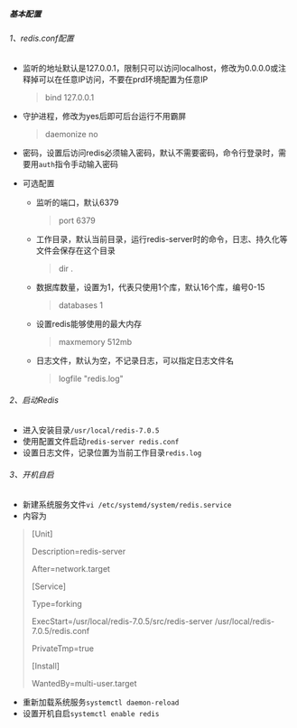 ##### 基本配置

###### 1、redis.conf配置

- 监听的地址默认是127.0.0.1，限制只可以访问localhost，修改为0.0.0.0或注释掉可以在任意IP访问，不要在prd环境配置为任意IP

    > bind 127.0.0.1

- 守护进程，修改为yes后即可后台运行不用霸屏

    > daemonize no

- 密码，设置后访问redis必须输入密码，默认不需要密码，命令行登录时，需要用`auth`指令手动输入密码

- 可选配置

    - 监听的端口，默认6379

        > port 6379

    - 工作目录，默认当前目录，运行redis-server时的命令，日志、持久化等文件会保存在这个目录

        > dir .

    - 数据库数量，设置为1，代表只使用1个库，默认16个库，编号0-15

        > databases 1

    - 设置redis能够使用的最大内存

        > maxmemory 512mb

    - 日志文件，默认为空，不记录日志，可以指定日志文件名

        > logfile "redis.log"

###### 2、启动Redis

- 进入安装目录`/usr/local/redis-7.0.5`
- 使用配置文件启动`redis-server redis.conf`
- 设置日志文件，记录位置为当前工作目录`redis.log`

###### 3、开机自启

- 新建系统服务文件`vi /etc/systemd/system/redis.service`
- 内容为

> [Unit]
>
> Description=redis-server
>
> After=network.target
>
> 
>
> [Service]
>
> Type=forking
>
> ExecStart=/usr/local/redis-7.0.5/src/redis-server /usr/local/redis-7.0.5/redis.conf
>
> PrivateTmp=true
>
> 
>
> [Install]
>
> WantedBy=multi-user.target

- 重新加载系统服务`systemctl daemon-reload`
- 设置开机自启`systemctl enable redis`